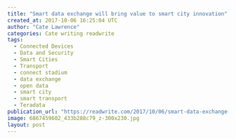 ```yaml
---
title: "Smart data exchange will bring value to smart city innovation"
created_at: 2017-10-06 16:25:04 UTC
author: "Cate Lawrence"
categories: Cate writing readwrite
tags: 
  - Connected Devices
  - Data and Security
  - Smart Cities
  - Transport
  - connect stadium
  - data exchange
  - open data
  - smart city
  - smart transport
  - Teradata
publication_url: "https://readwrite.com/2017/10/06/smart-data-exchange-smart-city/"
image: 6867459602_433b288c79_z-300x230.jpg
layout: post
---
```

